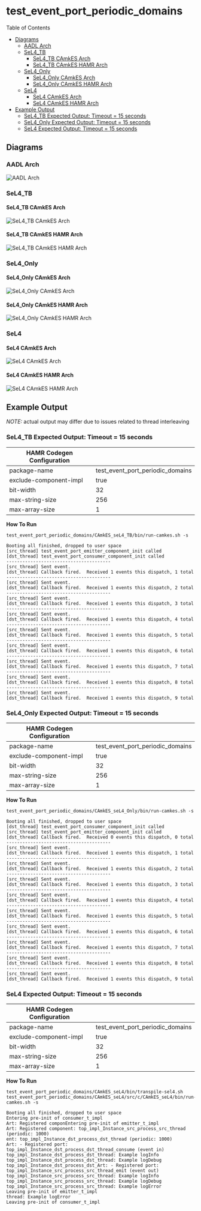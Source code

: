 # test_event_port_periodic_domains

 Table of Contents
  * [Diagrams](#diagrams)
    * [AADL Arch](#aadl-arch)
    * [SeL4_TB](#sel4tb)
      * [SeL4_TB CAmkES Arch](#sel4tb-camkes-arch)
      * [SeL4_TB CAmkES HAMR Arch](#sel4tb-camkes-hamr-arch)
    * [SeL4_Only](#sel4only)
      * [SeL4_Only CAmkES Arch](#sel4only-camkes-arch)
      * [SeL4_Only CAmkES HAMR Arch](#sel4only-camkes-hamr-arch)
    * [SeL4](#sel4)
      * [SeL4 CAmkES Arch](#sel4-camkes-arch)
      * [SeL4 CAmkES HAMR Arch](#sel4-camkes-hamr-arch)
  * [Example Output](#example-output)
    * [SeL4_TB Expected Output: Timeout = 15 seconds](#sel4tb-expected-output-timeout--15-seconds)
    * [SeL4_Only Expected Output: Timeout = 15 seconds](#sel4only-expected-output-timeout--15-seconds)
    * [SeL4 Expected Output: Timeout = 15 seconds](#sel4-expected-output-timeout--15-seconds)

## Diagrams
### AADL Arch
![AADL Arch](diagrams/aadl-arch.png)

### SeL4_TB
#### SeL4_TB CAmkES Arch
![SeL4_TB CAmkES Arch](diagrams/CAmkES-arch-SeL4_TB.svg)

#### SeL4_TB CAmkES HAMR Arch
![SeL4_TB CAmkES HAMR Arch](diagrams/CAmkES-HAMR-arch-SeL4_TB.svg)

### SeL4_Only
#### SeL4_Only CAmkES Arch
![SeL4_Only CAmkES Arch](diagrams/CAmkES-arch-SeL4_Only.svg)

#### SeL4_Only CAmkES HAMR Arch
![SeL4_Only CAmkES HAMR Arch](diagrams/CAmkES-HAMR-arch-SeL4_Only.svg)

### SeL4
#### SeL4 CAmkES Arch
![SeL4 CAmkES Arch](diagrams/CAmkES-arch-SeL4.svg)

#### SeL4 CAmkES HAMR Arch
![SeL4 CAmkES HAMR Arch](diagrams/CAmkES-HAMR-arch-SeL4.svg)

## Example Output
*NOTE:* actual output may differ due to issues related to thread interleaving
### SeL4_TB Expected Output: Timeout = 15 seconds

  |HAMR Codegen Configuration| |
  |--|--|
  | package-name | test_event_port_periodic_domains |
  | exclude-component-impl | true |
  | bit-width | 32 |
  | max-string-size | 256 |
  | max-array-size | 1 |


  **How To Run**
  ```
  test_event_port_periodic_domains/CAmkES_seL4_TB/bin/run-camkes.sh -s
  ```

  ```
  Booting all finished, dropped to user space
  [src_thread] test_event_port_emitter_component_init called
  [dst_thread] test_event_port_consumer_component_init called
  ---------------------------------------
  [src_thread] Sent event.
  [dst_thread] Callback fired.  Received 1 events this dispatch, 1 total
  ---------------------------------------
  [src_thread] Sent event.
  [dst_thread] Callback fired.  Received 1 events this dispatch, 2 total
  ---------------------------------------
  [src_thread] Sent event.
  [dst_thread] Callback fired.  Received 1 events this dispatch, 3 total
  ---------------------------------------
  [src_thread] Sent event.
  [dst_thread] Callback fired.  Received 1 events this dispatch, 4 total
  ---------------------------------------
  [src_thread] Sent event.
  [dst_thread] Callback fired.  Received 1 events this dispatch, 5 total
  ---------------------------------------
  [src_thread] Sent event.
  [dst_thread] Callback fired.  Received 1 events this dispatch, 6 total
  ---------------------------------------
  [src_thread] Sent event.
  [dst_thread] Callback fired.  Received 1 events this dispatch, 7 total
  ---------------------------------------
  [src_thread] Sent event.
  [dst_thread] Callback fired.  Received 1 events this dispatch, 8 total
  ---------------------------------------
  [src_thread] Sent event.
  [dst_thread] Callback fired.  Received 1 events this dispatch, 9 total

  ```

### SeL4_Only Expected Output: Timeout = 15 seconds

  |HAMR Codegen Configuration| |
  |--|--|
  | package-name | test_event_port_periodic_domains |
  | exclude-component-impl | true |
  | bit-width | 32 |
  | max-string-size | 256 |
  | max-array-size | 1 |


  **How To Run**
  ```
  test_event_port_periodic_domains/CAmkES_seL4_Only/bin/run-camkes.sh -s
  ```

  ```
  Booting all finished, dropped to user space
  [dst_thread] test_event_port_consumer_component_init called
  [src_thread] test_event_port_emitter_component_init called
  [dst_thread] Callback fired.  Received 0 events this dispatch, 0 total
  ---------------------------------------
  [src_thread] Sent event.
  [dst_thread] Callback fired.  Received 1 events this dispatch, 1 total
  ---------------------------------------
  [src_thread] Sent event.
  [dst_thread] Callback fired.  Received 1 events this dispatch, 2 total
  ---------------------------------------
  [src_thread] Sent event.
  [dst_thread] Callback fired.  Received 1 events this dispatch, 3 total
  ---------------------------------------
  [src_thread] Sent event.
  [dst_thread] Callback fired.  Received 1 events this dispatch, 4 total
  ---------------------------------------
  [src_thread] Sent event.
  [dst_thread] Callback fired.  Received 1 events this dispatch, 5 total
  ---------------------------------------
  [src_thread] Sent event.
  [dst_thread] Callback fired.  Received 1 events this dispatch, 6 total
  ---------------------------------------
  [src_thread] Sent event.
  [dst_thread] Callback fired.  Received 1 events this dispatch, 7 total
  ---------------------------------------
  [src_thread] Sent event.
  [dst_thread] Callback fired.  Received 1 events this dispatch, 8 total
  ---------------------------------------
  [src_thread] Sent event.
  [dst_thread] Callback fired.  Received 1 events this dispatch, 9 total

  ```

### SeL4 Expected Output: Timeout = 15 seconds

  |HAMR Codegen Configuration| |
  |--|--|
  | package-name | test_event_port_periodic_domains |
  | exclude-component-impl | true |
  | bit-width | 32 |
  | max-string-size | 256 |
  | max-array-size | 1 |


  **How To Run**
  ```
  test_event_port_periodic_domains/CAmkES_seL4/bin/transpile-sel4.sh
  test_event_port_periodic_domains/CAmkES_seL4/src/c/CAmkES_seL4/bin/run-camkes.sh -s
  ```

  ```
  Booting all finished, dropped to user space
  Entering pre-init of consumer_t_impl
  Art: Registered componEntering pre-init of emitter_t_impl
  Art: Registered component: top_impl_Instance_src_process_src_thread (periodic: 1000)
  ent: top_impl_Instance_dst_process_dst_thread (periodic: 1000)
  Art: - Registered port: top_impl_Instance_dst_process_dst_thread_consume (event in)
  top_impl_Instance_dst_process_dst_thread: Example logInfo
  top_impl_Instance_dst_process_dst_thread: Example logDebug
  top_impl_Instance_dst_process_dst_Art: - Registered port: top_impl_Instance_src_process_src_thread_emit (event out)
  top_impl_Instance_src_process_src_thread: Example logInfo
  top_impl_Instance_src_process_src_thread: Example logDebug
  top_impl_Instance_src_process_src_thread: Example logError
  Leaving pre-init of emitter_t_impl
  thread: Example logError
  Leaving pre-init of consumer_t_impl

  ```